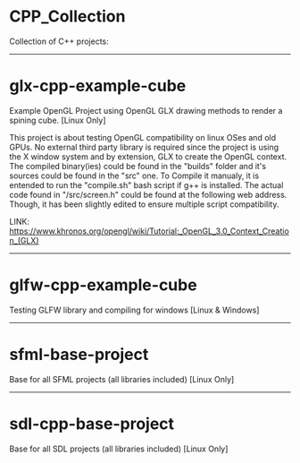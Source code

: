 # CPP_Collection

Collection of C++ projects:

-----------------------------------------------------------------------------------------------------

# glx-cpp-example-cube

Example OpenGL Project using OpenGL GLX drawing methods to render a spining cube. [Linux Only]

This project is about testing OpenGL compatibility on linux OSes and old GPUs. 
No external third party library is required since the project is using the X window system and by extension, GLX to create the OpenGL context.
The compiled binary(ies) could be found in the "builds" folder and it's sources could be found in the "src" one.
To Compile it manualy, it is entended to run the "compile.sh" bash script if g++ is installed.
The actual code found in "/src/screen.h" could be found at the following web address. Though, it has been slightly edited to ensure multiple script compatibility.

LINK: https://www.khronos.org/opengl/wiki/Tutorial:_OpenGL_3.0_Context_Creation_(GLX)

-----------------------------------------------------------------------------------------------------

# glfw-cpp-example-cube

Testing GLFW library and compiling for windows  [Linux & Windows]

-----------------------------------------------------------------------------------------------------

# sfml-base-project

Base for all SFML projects (all libraries included) [Linux Only]

-----------------------------------------------------------------------------------------------------

# sdl-cpp-base-project

Base for all SDL projects (all libraries included) [Linux Only]
